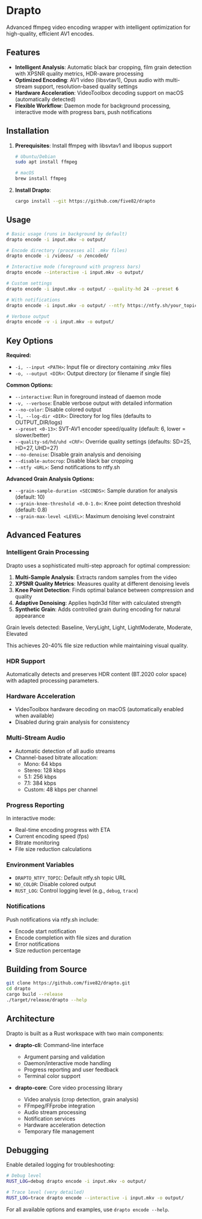 # Drapto

Advanced ffmpeg video encoding wrapper with intelligent optimization for high-quality, efficient AV1 encodes.

## Features

* **Intelligent Analysis**: Automatic black bar cropping, film grain detection with XPSNR quality metrics, HDR-aware processing
* **Optimized Encoding**: AV1 video (libsvtav1), Opus audio with multi-stream support, resolution-based quality settings
* **Hardware Acceleration**: VideoToolbox decoding support on macOS (automatically detected)
* **Flexible Workflow**: Daemon mode for background processing, interactive mode with progress bars, push notifications

## Installation

1. **Prerequisites**: Install ffmpeg with libsvtav1 and libopus support
   ```bash
   # Ubuntu/Debian
   sudo apt install ffmpeg

   # macOS
   brew install ffmpeg
   ```

2. **Install Drapto**:
   ```bash
   cargo install --git https://github.com/five82/drapto
   ```

## Usage

```bash
# Basic usage (runs in background by default)
drapto encode -i input.mkv -o output/

# Encode directory (processes all .mkv files)
drapto encode -i /videos/ -o /encoded/

# Interactive mode (foreground with progress bars)
drapto encode --interactive -i input.mkv -o output/

# Custom settings
drapto encode -i input.mkv -o output/ --quality-hd 24 --preset 6

# With notifications
drapto encode -i input.mkv -o output/ --ntfy https://ntfy.sh/your_topic

# Verbose output
drapto encode -v -i input.mkv -o output/
```

## Key Options

**Required:**
* `-i, --input <PATH>`: Input file or directory containing .mkv files
* `-o, --output <DIR>`: Output directory (or filename if single file)

**Common Options:**
* `--interactive`: Run in foreground instead of daemon mode
* `-v, --verbose`: Enable verbose output with detailed information
* `--no-color`: Disable colored output
* `-l, --log-dir <DIR>`: Directory for log files (defaults to OUTPUT_DIR/logs)
* `--preset <0-13>`: SVT-AV1 encoder speed/quality (default: 6, lower = slower/better)
* `--quality-sd/hd/uhd <CRF>`: Override quality settings (defaults: SD=25, HD=27, UHD=27)
* `--no-denoise`: Disable grain analysis and denoising
* `--disable-autocrop`: Disable black bar cropping
* `--ntfy <URL>`: Send notifications to ntfy.sh

**Advanced Grain Analysis Options:**
* `--grain-sample-duration <SECONDS>`: Sample duration for analysis (default: 10)
* `--grain-knee-threshold <0.0-1.0>`: Knee point detection threshold (default: 0.8)
* `--grain-max-level <LEVEL>`: Maximum denoising level constraint

## Advanced Features

### Intelligent Grain Processing

Drapto uses a sophisticated multi-step approach for optimal compression:

1. **Multi-Sample Analysis**: Extracts random samples from the video
2. **XPSNR Quality Metrics**: Measures quality at different denoising levels
3. **Knee Point Detection**: Finds optimal balance between compression and quality
4. **Adaptive Denoising**: Applies hqdn3d filter with calculated strength
5. **Synthetic Grain**: Adds controlled grain during encoding for natural appearance

Grain levels detected: Baseline, VeryLight, Light, LightModerate, Moderate, Elevated

This achieves 20-40% file size reduction while maintaining visual quality.

### HDR Support

Automatically detects and preserves HDR content (BT.2020 color space) with adapted processing parameters.

### Hardware Acceleration

* VideoToolbox hardware decoding on macOS (automatically enabled when available)
* Disabled during grain analysis for consistency

### Multi-Stream Audio

* Automatic detection of all audio streams
* Channel-based bitrate allocation:
  * Mono: 64 kbps
  * Stereo: 128 kbps
  * 5.1: 256 kbps
  * 7.1: 384 kbps
  * Custom: 48 kbps per channel

### Progress Reporting

In interactive mode:
* Real-time encoding progress with ETA
* Current encoding speed (fps)
* Bitrate monitoring
* File size reduction calculations

### Environment Variables

* `DRAPTO_NTFY_TOPIC`: Default ntfy.sh topic URL
* `NO_COLOR`: Disable colored output
* `RUST_LOG`: Control logging level (e.g., `debug`, `trace`)

### Notifications

Push notifications via ntfy.sh include:
* Encode start notification
* Encode completion with file sizes and duration
* Error notifications
* Size reduction percentage

## Building from Source

```bash
git clone https://github.com/five82/drapto.git
cd drapto
cargo build --release
./target/release/drapto --help
```

## Architecture

Drapto is built as a Rust workspace with two main components:

* **drapto-cli**: Command-line interface
  * Argument parsing and validation
  * Daemon/interactive mode handling
  * Progress reporting and user feedback
  * Terminal color support

* **drapto-core**: Core video processing library
  * Video analysis (crop detection, grain analysis)
  * FFmpeg/FFprobe integration
  * Audio stream processing
  * Notification services
  * Hardware acceleration detection
  * Temporary file management

## Debugging

Enable detailed logging for troubleshooting:

```bash
# Debug level
RUST_LOG=debug drapto encode -i input.mkv -o output/

# Trace level (very detailed)
RUST_LOG=trace drapto encode --interactive -i input.mkv -o output/
```

For all available options and examples, use `drapto encode --help`.
